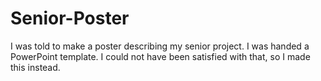 # Senior-Poster
I was told to make a poster describing my senior project. I was handed a PowerPoint template. I could not have been satisfied with that, so I made this instead.
